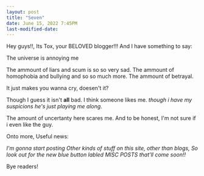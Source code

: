 ```yaml
---
layout: post
title: "Seven"
date: June 15, 2022 7:45PM
last-modified-date:
---
```


Hey guys!!, Its Tox, your BELOVED blogger!!!
And I have something to say:

The universe is annoying me

The ammount of liars and scum is so so very sad.
The ammount of homophobia and bullying and so so much more.
The ammount of betrayal.

It just makes you wanna cry, doesen't it?

Though I guess it isn't **all** bad.
I think someone likes me.
*though i have my suspicions he's just playing me along*.

The amount of uncertanty here scares me.
And to be honest, I'm not sure if i even like the guy.

Onto more, Useful news:

*I'm gonna start posting Other kinds of stuff on this site, other than blogs, So look out for the new blue button labled MISC POSTS that'll come soon!!*


Bye readers!
